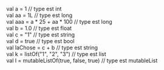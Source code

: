 val a = 1                                   // type est int     
val aa = 1L                                 // type est long  
val aaa = a * 25 + aa * 100                 // type est long  
val b = 1.0                                 // type est float   
val c = "1"                                 // type est string  
val d = true                                // type est bool    
val laChose = c + b                         // type est string  
val k = listOf("1", "2", "3")               // type est list    
val l = mutableListOf(true, false, true)    // type est mutableList